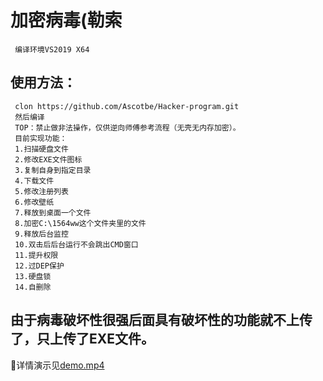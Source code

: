 加密病毒(勒索
=
     编译环境VS2019 X64
	 
	 

	 
使用方法：
-
     clon https://github.com/Ascotbe/Hacker-program.git
	 然后编译
	 TOP：禁止做非法操作，仅供逆向师傅参考流程（无壳无内存加密）。
	 目前实现功能：
	 1.扫描硬盘文件
	 2.修改EXE文件图标
	 3.复制自身到指定目录
	 4.下载文件
	 5.修改注册列表
	 6.修改壁纸
	 7.释放到桌面一个文件
	 8.加密C:\1564ww这个文件夹里的文件
	 9.释放后台监控
	 10.双击后后台运行不会跳出CMD窗口
	 11.提升权限
	 12.过DEP保护
	 13.硬盘锁
	 14.自删除
	 

由于病毒破坏性很强后面具有破坏性的功能就不上传了，只上传了EXE文件。
-	 
	 
:lemon:详情演示见[demo.mp4](https://github.com/Ascotbe/Hacker-program/blob/master/Encryption/demo.mp4)
